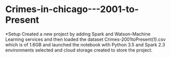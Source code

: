 # Crimes-in-chicago---2001-to-Present
*Setup
Created a new project by adding Spark and Watson-Machine Learning services and then loaded the dataset Crimes-2001toPresent(1).csv which is of 1.6GB and launched the notebook with Python 3.5 and Spark 2.3 environments selected and cloud storage created to store the project.

